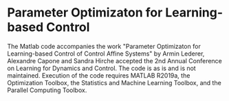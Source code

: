 # Parameter Optimizaton for Learning-based Control


The Matlab code accompanies the  work "Parameter Optimizaton for Learning-based Control of Control Affine Systems" by Armin Lederer, Alexandre Capone and Sandra Hirche accepted the 2nd Annual Conference on Learning for Dynamics and Control. The code is as is and is not maintained. Execution of the code requires MATLAB R2019a, the Optimization Toolbox, the Statistics and Machine Learning Toolbox, and the Parallel Computing Toolbox.
